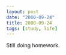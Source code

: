 ```yaml
---
layout: post
date: "2000-09-24"
title: 2000-09-24
tags: [study, life]
---
```

Still doing homework.
